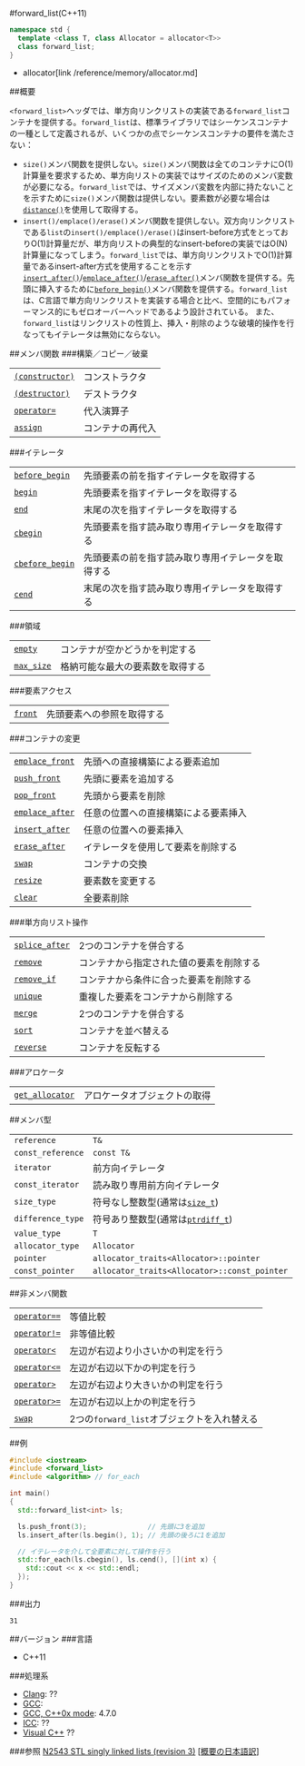 #forward_list(C++11)
```cpp
namespace std {
  template <class T, class Allocator = allocator<T>>
  class forward_list;
}
```
* allocator[link /reference/memory/allocator.md]

##概要

`<forward_list>`ヘッダでは、単方向リンクリストの実装である`forward_list`コンテナを提供する。`forward_list`は、標準ライブラリではシーケンスコンテナの一種として定義されるが、いくつかの点でシーケンスコンテナの要件を満たさない：

- `size()`メンバ関数を提供しない。`size()`メンバ関数は全てのコンテナにO(1)計算量を要求するため、単方向リストの実装ではサイズのためのメンバ変数が必要になる。`forward_list`では、サイズメンバ変数を内部に持たないことを示すために`size()`メンバ関数は提供しない。要素数が必要な場合は[`distance()`](/reference/iterator/distance.md)を使用して取得する。
- `insert()/emplace()/erase()`メンバ関数を提供しない。双方向リンクリストである`list`の`insert()/emplace()/erase()`はinsert-before方式をとっておりO(1)計算量だが、単方向リストの典型的なinsert-beforeの実装ではO(N)計算量になってしまう。`forward_list`では、単方向リンクリストでO(1)計算量であるinsert-after方式を使用することを示す[`insert_after()`](./forward_list/insert_after.md)/[`emplace_after()`](./forward_list/emplace_after.md)/[`erase_after()`](./forward_list/erase_after.md)メンバ関数を提供する。先頭に挿入するために[`before_begin()`](./forward_list/before_begin.md)メンバ関数を提供する。`forward_list`は、C言語で単方向リンクリストを実装する場合と比べ、空間的にもパフォーマンス的にもゼロオーバーヘッドであるよう設計されている。
また、`forward_list`はリンクリストの性質上、挿入・削除のような破壊的操作を行なってもイテレータは無効にならない。

##メンバ関数
###構築／コピー／破棄


| | |
|---------------------------------------------------------------------------------------------------------------------|--------------------------|
| [`(constructor)`](./forward_list/forward_list.md) | コンストラクタ |
| [`(destructor)`](./forward_list/-forward_list.md) | デストラクタ |
| [`operator=`](./forward_list/op_assign.md) | 代入演算子 |
| [`assign`](./forward_list/assign.md) | コンテナの再代入 |

###イテレータ

| | |
|----------------------------------------------------------------------------------------------------------------------|-----------------------------------------------------------------------------|
| [`before_begin`](./forward_list/before_begin.md) | 先頭要素の前を指すイテレータを取得する |
| [`begin`](./forward_list/begin.md) | 先頭要素を指すイテレータを取得する |
| [`end`](./forward_list/end.md) | 末尾の次を指すイテレータを取得する |
| [`cbegin`](./forward_list/cbegin.md) | 先頭要素を指す読み取り専用イテレータを取得する |
| [`cbefore_begin`](./forward_list/before_cbegin.md) | 先頭要素の前を指す読み取り専用イテレータを取得する |
| [`cend`](./forward_list/cend.md) | 末尾の次を指す読み取り専用イテレータを取得する |

###領域

| | |
|------------------------------------------------------------------------------------------------------------|--------------------------------------------------|
| [`empty`](./forward_list/empty.md) | コンテナが空かどうかを判定する |
| [`max_size`](./forward_list/max_size.md) | 格納可能な最大の要素数を取得する |

###要素アクセス

| | |
|------------------------------------------------------------------------------------------------------|-----------------------------------------|
| [`front`](./forward_list/front.md) | 先頭要素への参照を取得する |

###コンテナの変更

| | |
|----------------------------------------------------------------------------------------------------------------------|--------------------------------------------------------|
| [`emplace_front`](./forward_list/emplace_front.md) | 先頭への直接構築による要素追加 |
| [`push_front`](./forward_list/push_front.md) | 先頭に要素を追加する |
| [`pop_front`](./forward_list/pop_front.md) | 先頭から要素を削除 |
| [`emplace_after`](./forward_list/emplace_after.md) | 任意の位置への直接構築による要素挿入 |
| [`insert_after`](./forward_list/insert_after.md) | 任意の位置への要素挿入 |
| [`erase_after`](./forward_list/erase_after.md) | イテレータを使用して要素を削除する |
| [`swap`](./forward_list/swap.md) | コンテナの交換 |
| [`resize`](./forward_list/resize.md) | 要素数を変更する |
| [`clear`](./forward_list/clear.md) | 全要素削除 |

###単方向リスト操作

| | |
|--------------------------------------------------------------------------------------------------------------------|--------------------------------------------------------------|
| [`splice_after`](./forward_list/splice_after.md) | 2つのコンテナを併合する |
| [`remove`](./forward_list/remove.md) | コンテナから指定された値の要素を削除する |
| [`remove_if`](./forward_list/remove_if.md) | コンテナから条件に合った要素を削除する |
| [`unique`](./forward_list/unique.md) | 重複した要素をコンテナから削除する |
| [`merge`](./forward_list/merge.md) | 2つのコンテナを併合する |
| [`sort`](./forward_list/sort.md) | コンテナを並べ替える |
| [`reverse`](./forward_list/reverse.md) | コンテナを反転する |

###アロケータ

| | |
|----------------------------------------------------------------------------------------------------------------------|--------------------------------------------|
| [`get_allocator`](./forward_list/get_allocator.md) | アロケータオブジェクトの取得 |

##メンバ型

| | |
|------------------------------|-----------------------------------------------------------------------------------------------------------------------------------------|
| `reference` | `T&` |
| `const_reference` | `const T&` |
| `iterator` | 前方向イテレータ |
| `const_iterator` | 読み取り専用前方向イテレータ |
| `size_type` | 符号なし整数型(通常は[`size_t`](/reference/cstddef/size_t.md)) |
| `difference_type` | 符号あり整数型(通常は[`ptrdiff_t`](/reference/cstddef/ptrdiff_t.md)) |
| `value_type` | `T` |
| `allocator_type` | `Allocator` |
| `pointer` | `allocator_traits<Allocator>::pointer` |
| `const_pointer` | `allocator_traits<Allocator>::const_pointer` |

##非メンバ関数

| | |
|----------------------------------------------------------------------------------------------------------------------|----------------------------------------------------------------------|
| [`operator==`](./forward_list/op_equal.md) | 等値比較 |
| [`operator!=`](./forward_list/op_not_equal.md) | 非等値比較 |
| [`operator<`](./forward_list/op_less.md) | 左辺が右辺より小さいかの判定を行う |
| [`operator<=`](./forward_list/op_less_equal.md) | 左辺が右辺以下かの判定を行う |
| [`operator>`](./forward_list/op_greater.md) | 左辺が右辺より大きいかの判定を行う |
| [`operator>=`](./forward_list/op_greater_equal.md) | 左辺が右辺以上かの判定を行う |
| [`swap`](./forward_list/swap_free.md) | 2つの`forward_list`オブジェクトを入れ替える |


##例
```cpp
#include <iostream>
#include <forward_list>
#include <algorithm> // for_each

int main()
{
  std::forward_list<int> ls;

  ls.push_front(3);               // 先頭に3を追加
  ls.insert_after(ls.begin(), 1); // 先頭の後ろに1を追加

  // イテレータを介して全要素に対して操作を行う
  std::for_each(ls.cbegin(), ls.cend(), [](int x) {
    std::cout << x << std::endl;
  });
}
```

###出力
```
31
```

##バージョン
###言語
- C++11

###処理系
- [Clang](/implementation#clang.md): ??
- [GCC](/implementation#gcc.md): 
- [GCC, C++0x mode](/implementation#gcc.md): 4.7.0
- [ICC](/implementation#icc.md): ??
- [Visual C++](/implementation#visual_cpp.md) ??


###参照
[N2543 STL singly linked lists (revision 3)](http://www.open-std.org/jtc1/sc22/wg21/docs/papers/2008/n2543.htm) [[概要の日本語訳](http://d.hatena.ne.jp/faith_and_brave/20080905/1220611240)]

